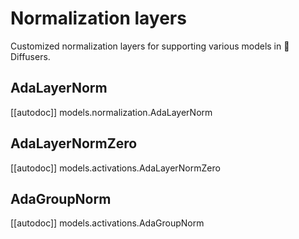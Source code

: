 # Normalization layers

Customized normalization layers for supporting various models in 🤗 Diffusers.

## AdaLayerNorm

[[autodoc]] models.normalization.AdaLayerNorm

## AdaLayerNormZero

[[autodoc]] models.activations.AdaLayerNormZero

## AdaGroupNorm

[[autodoc]] models.activations.AdaGroupNorm